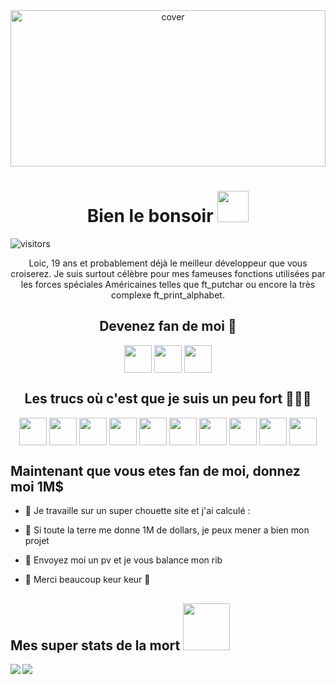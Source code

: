<div align="center">
<img width="100%" height = "250px" src="https://www.margxt.fr/wp-content/uploads/2020/08/Pokemon-Go-Mega-Dracaufeu-Y.jpg" alt="cover" />
</div>

<h1 align='center'> Bien le bonsoir <img src = "https://raw.githubusercontent.com/MartinHeinz/MartinHeinz/master/wave.gif" width = 50px> </h1>
<p align='center'>

![visitors](https://visitor-badge.glitch.me/badge?page_id=Lfourmau.Lfourmau)

</p>
<div size='20px'>
 <p align="center">Loic, 19 ans et probablement déjà le meilleur développeur que vous croiserez. Je suis surtout célèbre pour mes fameuses fonctions utilisées par les forces spéciales Américaines telles que ft_putchar ou encore la très complexe ft_print_alphabet. </p>
<h2 align='center'> Devenez fan de moi 💝 </h2>
<p align = 'center'>
<a href = 'https://www.linkedin.com/in/Loic fourmaux'> <img width = '44px' align= 'center' src="https://raw.githubusercontent.com/rahulbanerjee26/githubAboutMeGenerator/main/icons/linked-in-alt.svg"/></a> 
<a href = 'https://birdyx.fr'> <img width = '44px' align= 'center' src="https://raw.githubusercontent.com/rahulbanerjee26/githubAboutMeGenerator/main/icons/portfolio.png"/></a> 
<a href = 'https://www.github.com/Lfourmau'> <img width = '44px' align= 'center' src="https://raw.githubusercontent.com/rahulbanerjee26/githubAboutMeGenerator/main/icons/github.svg"/></a> 

</p>
</div>

<h2 align='center'> Les trucs où c'est que je suis un peu fort 🏋🏽‍♀️ </h2>
<p align = 'center'>
<img width ='44px' align='center' src ='https://raw.githubusercontent.com/rahulbanerjee26/githubAboutMeGenerator/main/icons/bootstrap.svg'>
<img width ='44px' align='center' src ='https://raw.githubusercontent.com/rahulbanerjee26/githubAboutMeGenerator/main/icons/c.svg'>
<img width ='44px' align='center' src ='https://raw.githubusercontent.com/rahulbanerjee26/githubAboutMeGenerator/main/icons/css.svg'>
<img width ='44px' align='center' src ='https://raw.githubusercontent.com/rahulbanerjee26/githubAboutMeGenerator/main/icons/github.svg'>
<img width ='44px' align='center' src ='https://raw.githubusercontent.com/rahulbanerjee26/githubAboutMeGenerator/main/icons/mysql.svg'>
<img width ='44px' align='center' src ='https://raw.githubusercontent.com/rahulbanerjee26/githubAboutMeGenerator/main/icons/laravel.svg'>
<img width ='44px' align='center' src ='https://raw.githubusercontent.com/rahulbanerjee26/githubAboutMeGenerator/main/icons/discord.svg'>
<img width ='44px' align='center' src ='https://raw.githubusercontent.com/rahulbanerjee26/githubAboutMeGenerator/main/icons/linux.svg'>
<img width ='44px' align='center' src ='https://raw.githubusercontent.com/rahulbanerjee26/githubAboutMeGenerator/main/icons/html.svg'>
<img width ='44px' align='center' src ='https://raw.githubusercontent.com/rahulbanerjee26/githubAboutMeGenerator/main/icons/php.svg'>
<br>
</p>

<h2> Maintenant que vous etes fan de moi, donnez moi 1M$ </h2>

- 🔭 Je travaille sur un super chouette site et j'ai calculé :

- 🌱 Si toute la terre me donne 1M de dollars, je peux mener a bien mon projet

- 👯 Envoyez moi un pv et je vous balance mon rib

- 💬 Merci beaucoup keur keur 💞 




<h2> Mes super stats de la mort <img src='https://media1.giphy.com/media/du3J3cXyzhj75IOgvA/giphy.gif?cid=ecf05e47x2g034i9pzwtzzsd3xgg2w9nr94t4tflbbgo3008&rid=giphy.gif' width='75px'> </h2>
<a href="https://github.com/anuraghazra/github-readme-stats">
<img align="left" src="https://github-readme-stats.vercel.app/api?username=Lfourmau&count_private=true&show_icons=true&theme=dracula" />
</a>
<a href="https://github.com/anuraghazra/convoychat">
<img align="center" src="https://github-readme-stats.vercel.app/api/top-langs/?username=Lfourmau&theme=dracula" />
</a>

